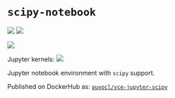 # `scipy-notebook`
![](https://img.shields.io/badge/linux-x86_64-blue) ![](https://img.shields.io/badge/linux-armv7l-blue)

![](https://img.shields.io/badge/RPi-32bitOS-red)

Jupyter kernels: ![](https://img.shields.io/badge/python-3.8-blue)

Jupyter notebook environment with `scipy` support.

Published on DockerHub as: [`ouvocl/vce-jupyter-scipy`](https://hub.docker.com/r/ouvocl/vce-jupyter-scipy)
